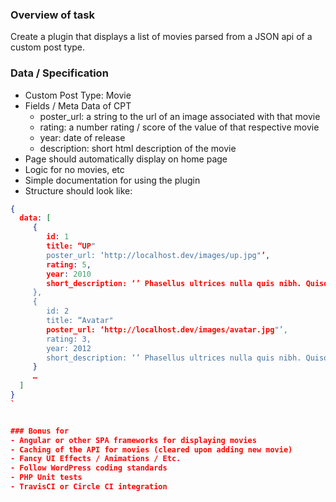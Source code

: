 ### Overview of task
Create a plugin that displays a list of movies parsed from a JSON api of a custom post type. 

### Data / Specification
- Custom Post Type: Movie
- Fields / Meta Data of CPT
  - poster_url: a string to the url of an image associated with that movie
  - rating: a number rating / score of the value of that respective movie
  - year: date of release 
  - description: short html description of the movie
- Page should automatically display on home page
- Logic for no movies, etc
- Simple documentation for using the plugin
- Structure should look like:
```json
{
  data: [
     {
        id: 1
        title: “UP"
        poster_url: ‘http://localhost.dev/images/up.jpg"’,
        rating: 5,
        year: 2010
        short_description: ‘’ Phasellus ultrices nulla quis nibh. Quisque a lectus",
     },
     {
        id: 2
        title: “Avatar"
        poster_url: ‘http://localhost.dev/images/avatar.jpg"’,
        rating: 3,
        year: 2012
        short_description: ‘’ Phasellus ultrices nulla quis nibh. Quisque a lectus",
     }
     …
  ]
}
`


### Bonus for
- Angular or other SPA frameworks for displaying movies
- Caching of the API for movies (cleared upon adding new movie)
- Fancy UI Effects / Animations / Etc.
- Follow WordPress coding standards
- PHP Unit tests
- TravisCI or Circle CI integration

